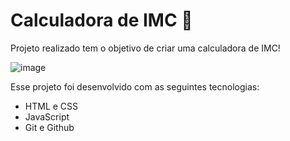 # Calculadora de IMC 📏

Projeto realizado tem o objetivo de criar uma calculadora de IMC!

![image](https://user-images.githubusercontent.com/117484983/232902578-4c7c1463-87a3-4087-83e7-26f7877aa2f3.png)

Esse projeto foi desenvolvido com as seguintes tecnologias:

* HTML e CSS
* JavaScript
* Git e Github


